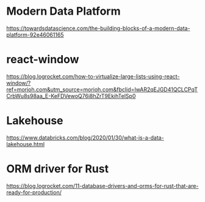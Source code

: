 # Modern Data Platform
https://towardsdatascience.com/the-building-blocks-of-a-modern-data-platform-92e46061165

# react-window
https://blog.logrocket.com/how-to-virtualize-large-lists-using-react-window/?ref=morioh.com&utm_source=morioh.com&fbclid=IwAR2qEJGD41QCLCPqTCrbWu8s98aa_E-KeFDVewoQ76i8hZrT9EkihTelSp0

# Lakehouse
https://www.databricks.com/blog/2020/01/30/what-is-a-data-lakehouse.html

# ORM driver for Rust
https://blog.logrocket.com/11-database-drivers-and-orms-for-rust-that-are-ready-for-production/

